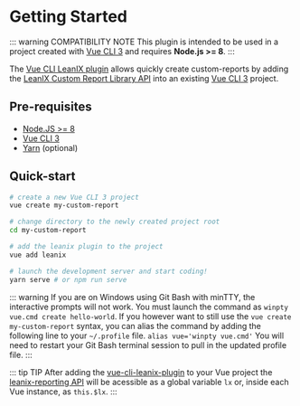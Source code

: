 # Getting Started

::: warning COMPATIBILITY NOTE
This plugin is intended to be used in a project created with [Vue CLI 3](https://cli.vuejs.org/) and requires **Node.js >= 8**.
:::

The [Vue CLI LeanIX plugin](https://github.com/fazendadosoftware/vue-cli-plugin-leanix) allows quickly create custom-reports by adding the [LeanIX Custom Report Library API](https://leanix.github.io/leanix-reporting/classes/lxr.lxcustomreportlib.html) into an existing [Vue CLI 3](https://cli.vuejs.org/) project.


## Pre-requisites
* [Node.JS >= 8](https://nodejs.org/en/)
* [Vue CLI 3](https://cli.vuejs.org/)
* [Yarn](https://yarnpkg.com/pt-BR/) (optional)


## Quick-start
```bash
# create a new Vue CLI 3 project
vue create my-custom-report

# change directory to the newly created project root
cd my-custom-report

# add the leanix plugin to the project
vue add leanix

# launch the development server and start coding!
yarn serve # or npm run serve
```

::: warning
If you are on Windows using Git Bash with minTTY, the interactive prompts will not work. You must launch the command as `winpty vue.cmd create hello-world`.
If you however want to still use the `vue create my-custom-report` syntax, you can alias the command by adding the following line to your `~/.profile` file.
`alias vue='winpty vue.cmd'`
You will need to restart your Git Bash terminal session to pull in the updated profile file.
:::

::: tip TIP
After adding the [vue-cli-leanix-plugin](https://github.com/fazendadosoftware/vue-cli-plugin-leanix) to your Vue project the [leanix-reporting API](https://leanix.github.io/leanix-reporting/classes/lxr.lxcustomreportlib.html) will be acessible as a global variable ```lx``` or, inside each Vue instance, as ```this.$lx```.
:::
